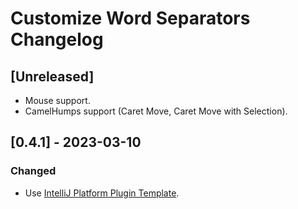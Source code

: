 <!-- Keep a Changelog guide -> https://keepachangelog.com -->

# Customize Word Separators Changelog

## [Unreleased]
- Mouse support.
- CamelHumps support (Caret Move, Caret Move with Selection).

## [0.4.1] - 2023-03-10

### Changed
- Use [IntelliJ Platform Plugin Template](https://github.com/JetBrains/intellij-platform-plugin-template).
